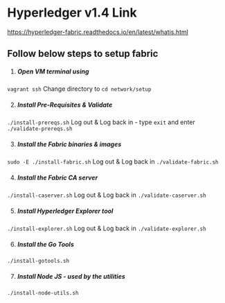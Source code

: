 # Hyperledger v1.4 Link
https://hyperledger-fabric.readthedocs.io/en/latest/whatis.html

## Follow  below steps to setup fabric 

1. ##### Open VM terminal using 
`vagrant ssh`
 Change directory to `cd network/setup`

2. ##### Install Pre-Requisites & Validate 
`./install-prereqs.sh`
Log out & Log back in - type `exit` and enter 
`./validate-prereqs.sh`

3. ##### Install the Fabric binaries & images 
`sudo -E ./install-fabric.sh`
Log out & Log back in 
`./validate-fabric.sh`

4. ##### Install the Fabric CA server 
`./install-caserver.sh`
Log out & Log back in 
`./validate-caserver.sh`

5. ##### Install Hyperledger Explorer tool
`./install-explorer.sh`
Log out & Log back in 
`./validate-explorer.sh`

6. ##### Install the Go Tools 
`./install-gotools.sh`

7. ##### Install Node JS - used by the utilities 
`./install-node-utils.sh`